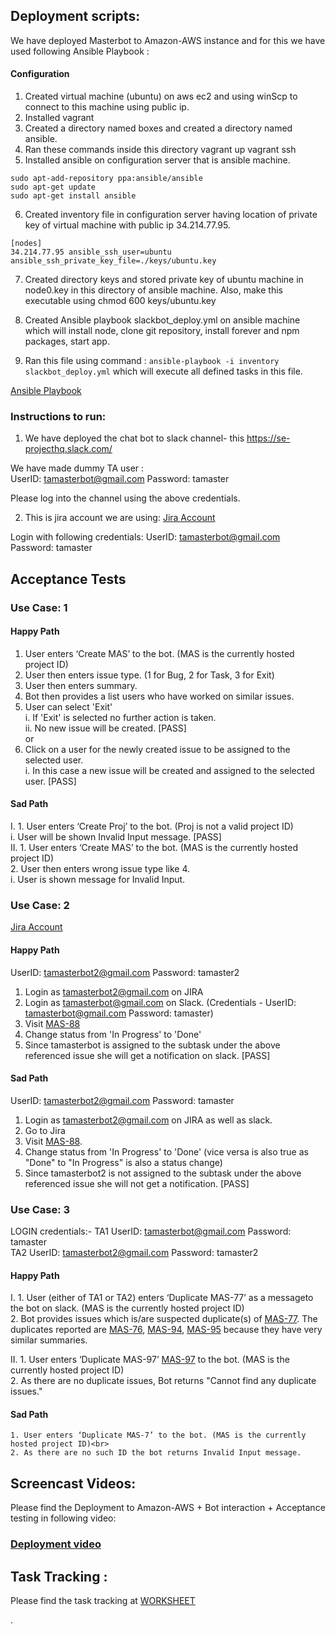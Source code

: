 ## Deployment scripts:

We have deployed Masterbot to Amazon-AWS instance and for this we have used following Ansible Playbook :

#### Configuration

1. Created virtual machine (ubuntu) on aws ec2 and using winScp to connect to this machine using public ip.
2. Installed vagrant
3. Created a directory named boxes and created a directory named ansible.
4. Ran these commands inside this directory
   vagrant up
   vagrant ssh
5. Installed ansible on configuration server that is ansible machine.
```
sudo apt-add-repository ppa:ansible/ansible
sudo apt-get update
sudo apt-get install ansible
```

6. Created inventory file in configuration server having location of private key of virtual machine with public ip 34.214.77.95.
```
[nodes]
34.214.77.95 ansible_ssh_user=ubuntu ansible_ssh_private_key_file=./keys/ubuntu.key
```
7. Created directory keys and stored private key of ubuntu machine in node0.key in this directory of ansible machine. Also, make this executable using chmod 600 keys/ubuntu.key 

8. Created Ansible playbook slackbot_deploy.yml on ansible machine which will install node, clone git repository, install forever and npm packages, start app. 
9. Ran this file using command : ```ansible-playbook -i inventory slackbot_deploy.yml``` which will execute all defined tasks in this file. 

[Ansible Playbook](https://github.ncsu.edu/sbiswas4/CSC510_Fall17_Project/blob/master/Deploy/slackbot_deploy.yml)

### Instructions to run:
1. We have deployed the chat bot to slack channel- this https://se-projecthq.slack.com/

We have made dummy TA user : <br>
  UserID:  tamasterbot@gmail.com Password: tamaster <br>
  
Please log into the channel using the above credentials.

2. This is jira account we are using: [Jira Account](https://masterbot.atlassian.net/projects/MAS/issues/MAS-88?filter=allissues)

Login with following credentials:
UserID:  tamasterbot@gmail.com Password: tamaster <br>

## Acceptance Tests

### Use Case: 1

#### Happy Path
1. User enters ‘Create MAS’ to the bot. (MAS is the currently hosted project ID)<br>
2. User then enters issue type. (1 for Bug, 2 for Task, 3 for Exit)<br>
3. User then enters summary.<br>
4. Bot then provides a list users who have worked on similar issues. 
5. User can select 'Exit' <br>
   i. If 'Exit' is selected no further action is taken.<br>
   ii. No new issue will be created. [PASS]<br>
or 
5. Click on a user for the newly created issue to be assigned to the selected user. <br>
   i. In this case a new issue will be created and assigned to the selected user. [PASS]<br>
   
#### Sad Path
I. 1. User enters ‘Create Proj’ to the bot. (Proj is not a valid project ID)<br>
       i. User will be shown Invalid Input message. [PASS]<br>
II. 1. User enters ‘Create MAS’ to the bot. (MAS is the currently hosted project ID)<br>
    2. User then enters wrong issue type like 4.<br>
       i. User is shown message for Invalid Input.<br>


### Use Case: 2 

[Jira Account](https://masterbot.atlassian.net/browse/MAS-88)
#### Happy Path
UserID:  tamasterbot2@gmail.com Password: tamaster2 <br>
1. Login as tamasterbot2@gmail.com on JIRA<br>
2. Login as tamasterbot@gmail.com on Slack. (Credentials - UserID:  tamasterbot@gmail.com Password: tamaster)<br>
2. Visit [MAS-88](https://masterbot.atlassian.net/browse/MAS-88)<br>
3. Change status from 'In Progress' to 'Done'<br>
4. Since tamasterbot is assigned to the subtask under the above referenced issue she will get a notification on slack. [PASS] <br>

#### Sad Path
UserID:  tamasterbot2@gmail.com Password: tamaster <br>
1. Login as tamasterbot2@gmail.com on JIRA as well as slack.<br>
2. Go to Jira<br>
3. Visit [MAS-88](https://masterbot.atlassian.net/browse/MAS-88).<br>
4. Change status from 'In Progress' to 'Done' (vice versa is also true as "Done" to "In Progress" is also a status change)<br>
5. Since tamasterbot2 is not assigned to the subtask under the above referenced issue she will not get a notification. [PASS] <br>


### Use Case: 3

LOGIN credentials:-
TA1 UserID:  tamasterbot@gmail.com Password: tamaster <br>
TA2 UserID:  tamasterbot2@gmail.com Password: tamaster2 <br>
#### Happy Path
I. 1. User (either of TA1 or TA2) enters ‘Duplicate MAS-77’ as a messageto the bot on slack. (MAS is the currently hosted project ID)<br>
   2. Bot provides issues which is/are suspected duplicate(s) of [MAS-77](https://masterbot.atlassian.net/browse/MAS-77). The duplicates reported are [MAS-76](https://masterbot.atlassian.net/browse/MAS-76), [MAS-94](https://masterbot.atlassian.net/browse/MAS-94), [MAS-95](https://masterbot.atlassian.net/browse/MAS-95) because they have very similar summaries. 

II. 1. User enters ‘Duplicate MAS-97’ [MAS-97](https://masterbot.atlassian.net/browse/MAS-97) to the bot. (MAS is the currently hosted project ID)<br>
    2. As there are no duplicate issues, Bot returns "Cannot find any duplicate issues." 

#### Sad Path
    1. User enters ‘Duplicate MAS-7’ to the bot. (MAS is the currently hosted project ID)<br>
    2. As there are no such ID the bot returns Invalid Input message.

## Screencast Videos:
  
  Please find the Deployment to Amazon-AWS + Bot interaction + Acceptance testing in following video: 
###   [Deployment video]()


## Task Tracking :

  Please find the task tracking at 
      [WORKSHEET](https://github.ncsu.edu/sbiswas4/CSC510_Fall17_Project/blob/master/Deploy/WORKSHEET.md)
      


.
  
 
  
 
